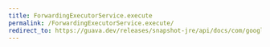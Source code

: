 ```yaml
---
title: ForwardingExecutorService.execute
permalink: /ForwardingExecutorService.execute/
redirect_to: https://guava.dev/releases/snapshot-jre/api/docs/com/google/common/util/concurrent/ForwardingExecutorService.html#execute-java.lang.Runnable-
---
```

